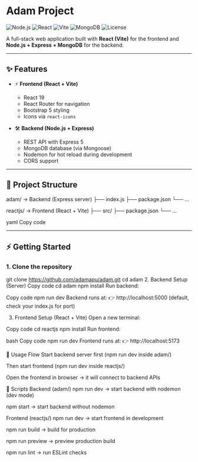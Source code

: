 # Adam Project

![Node.js](https://img.shields.io/badge/Node.js-18+-green?logo=node.js)
![React](https://img.shields.io/badge/React-19-blue?logo=react)
![Vite](https://img.shields.io/badge/Vite-7-purple?logo=vite)
![MongoDB](https://img.shields.io/badge/MongoDB-6+-green?logo=mongodb)
![License](https://img.shields.io/badge/License-ISC-yellow)

A full-stack web application built with **React (Vite)** for the frontend and **Node.js + Express + MongoDB** for the backend.  

---

## ✨ Features
- ⚡ **Frontend (React + Vite)**
  - React 19
  - React Router for navigation
  - Bootstrap 5 styling
  - Icons via `react-icons`

- 🛠 **Backend (Node.js + Express)**
  - REST API with Express 5
  - MongoDB database (via Mongoose)
  - Nodemon for hot reload during development
  - CORS support

---

## 📂 Project Structure
adam/ → Backend (Express server)
├── index.js
├── package.json
└── ...

reactjs/ → Frontend (React + Vite)
├── src/
├── package.json
└── ...

yaml
Copy code

---

## ⚡ Getting Started

### 1. Clone the repository
git clone https://github.com/adamapu/adam.git
cd adam
2. Backend Setup (Server)
Copy code
cd adam
npm install
Run backend:

Copy code
npm run dev
Backend runs at:
👉 http://localhost:5000 (default, check your index.js for port)

3. Frontend Setup (React + Vite)
Open a new terminal:

Copy code
cd reactjs
npm install
Run frontend:

bash
Copy code
npm run dev
Frontend runs at:
👉 http://localhost:5173

🔗 Usage Flow
Start backend server first (npm run dev inside adam/)

Then start frontend (npm run dev inside reactjs/)

Open the frontend in browser → it will connect to backend APIs

🧩 Scripts
Backend (adam/)
npm run dev → start backend with nodemon (dev mode)

npm start → start backend without nodemon

Frontend (reactjs/)
npm run dev → start frontend in development

npm run build → build for production

npm run preview → preview production build

npm run lint → run ESLint checks
